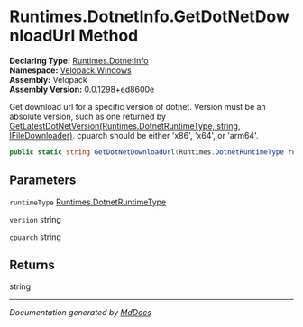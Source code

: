 ﻿<!--  
  <auto-generated>   
    The contents of this file were generated by a tool.  
    Changes to this file may be list if the file is regenerated  
  </auto-generated>   
-->

# Runtimes.DotnetInfo.GetDotNetDownloadUrl Method

**Declaring Type:** [Runtimes.DotnetInfo](../index.md)  
**Namespace:** [Velopack.Windows](../../../index.md)  
**Assembly:** Velopack  
**Assembly Version:** 0.0.1298+ed8600e

Get download url for a specific version of dotnet. Version must be an absolute version, such as one returned by [GetLatestDotNetVersion(Runtimes.DotnetRuntimeType, string, IFileDownloader)](GetLatestDotNetVersion.md). cpuarch should be either 'x86', 'x64', or 'arm64'.

```csharp
public static string GetDotNetDownloadUrl(Runtimes.DotnetRuntimeType runtimeType, string version, string cpuarch);
```

## Parameters

`runtimeType`  [Runtimes.DotnetRuntimeType](../../DotnetRuntimeType/index.md)

`version`  string

`cpuarch`  string

## Returns

string

___

*Documentation generated by [MdDocs](https://github.com/ap0llo/mddocs)*
